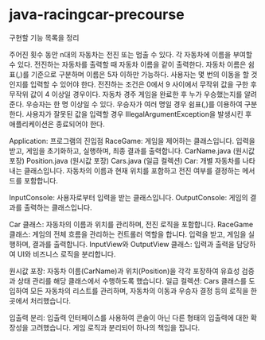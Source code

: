 # java-racingcar-precourse

구현할 기능 목록을 정리

주어진 횟수 동안 n대의 자동차는 전진 또는 멈출 수 있다.
각 자동차에 이름을 부여할 수 있다. 전진하는 자동차를 출력할 때 자동차 이름을 같이 출력한다.
자동차 이름은 쉼표(,)를 기준으로 구분하며 이름은 5자 이하만 가능하다.
사용자는 몇 번의 이동을 할 것인지를 입력할 수 있어야 한다.
전진하는 조건은 0에서 9 사이에서 무작위 값을 구한 후 무작위 값이 4 이상일 경우이다.
자동차 경주 게임을 완료한 후 누가 우승했는지를 알려준다. 우승자는 한 명 이상일 수 있다.
우승자가 여러 명일 경우 쉼표(,)를 이용하여 구분한다.
사용자가 잘못된 값을 입력할 경우 IllegalArgumentException을 발생시킨 후 애플리케이션은 종료되어야 한다.

Application: 프로그램의 진입점
RaceGame: 게임을 제어하는 클래스입니다. 입력을 받고, 게임을 초기화하고, 실행하며, 최종 결과를 출력합니다.
CarName.java (원시값 포장)
Position.java (원시값 포장)
Cars.java (일급 컬렉션)
Car: 개별 자동차를 나타내는 클래스입니다. 자동차의 이름과 현재 위치를 포함하고 전진 여부를 결정하는 메서드를 포함합니다.

InputConsole: 사용자로부터 입력을 받는 클래스입니다.
OutputConsole: 게임의 결과를 출력하는 클래스입니다.

Car 클래스: 자동차의 이름과 위치를 관리하며, 전진 로직을 포함합니다.
RaceGame 클래스: 게임의 전체 흐름을 관리하는 컨트롤러 역할을 합니다. 입력을 받고, 게임을 실행하며, 결과를 출력합니다.
InputView와 OutputView 클래스: 입력과 출력을 담당하여 UI와 비즈니스 로직을 분리합니다.

원시값 포장:
자동차 이름(CarName)과 위치(Position)을 각각 포장하여 유효성 검증과 상태 관리를 해당 클래스에서 수행하도록 했습니다.
일급 컬렉션:
Cars 클래스를 도입하여 모든 자동차의 리스트를 관리하며, 자동차의 이동과 우승자 결정 등의 로직을 한 곳에서 처리했습니다.

입출력 분리:
입출력 인터페이스를 사용하여 콘솔이 아닌 다른 형태의 입출력에 대한 확장성을 고려했습니다.
게임 로직과 분리되어 하나의 책임을 집니다.


